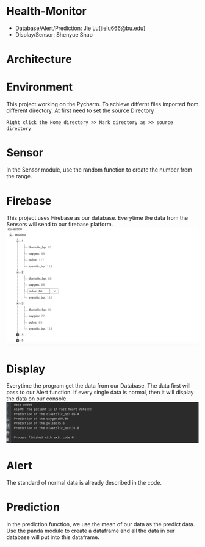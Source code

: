 # Health-Monitor
- Database/Alert/Prediction: Jie Lu(jielu666@bu.edu)
- Display/Sensor: Shenyue Shao

# Architecture


# Environment
This project working on the Pycharm. To achieve differnt files imported from different directory. At first need to set the source Directory
```
Right click the Home directory >> Mark directory as >> source directory
```

# Sensor
In the Sensor module, use the random function to create the number from the range.

# Firebase
This project uses Firebase as our database. Everytime the data from the Sensors will send to our firebase platform.
![database_image](https://github.com/BUEC500C1/health-monitor-health-monitor-jie-shenyue/blob/master/databse_image.png)

# Display
Everytime the program get the data from our Database. The data first will pass to our Alert function. If every single data is normal, then it will display the data on our console.
![result](https://github.com/BUEC500C1/health-monitor-health-monitor-jie-shenyue/blob/master/result.png)

# Alert
The standard of normal data is already described in the code.

# Prediction
In the prediction function, we use the mean of our data as the predict data. Use the panda module to create a dataframe and all the data in our database will put into this dataframe.
